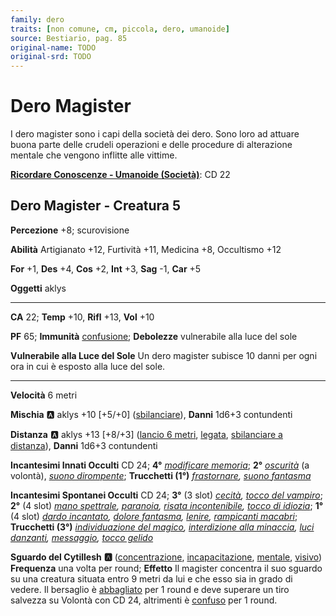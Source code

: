 ```yaml
---
family: dero
traits: [non comune, cm, piccola, dero, umanoide]
source: Bestiario, pag. 85
original-name: TODO
original-srd: TODO
---
```


# Dero Magister

I dero magister sono i capi della società dei dero. Sono loro ad attuare buona parte delle crudeli operazioni e delle procedure di alterazione mentale che vengono inflitte alle vittime.

**[Ricordare Conoscenze - Umanoide (Società)](/azioni/ricordare-conoscenze)**: CD 22

## Dero Magister - Creatura 5

**Percezione** +8; scurovisione

**Abilità** Artigianato +12, Furtività +11, Medicina +8, Occultismo +12

**For** +1, **Des** +4, **Cos** +2, **Int** +3, **Sag** -1, **Car** +5

**Oggetti** aklys

***

**CA** 22; **Temp** +10, **Rifl** +13, **Vol** +10

**PF** 65; **Immunità** [confusione](/condizioni/confuso); **Debolezze** vulnerabile alla luce del sole

**Vulnerabile alla Luce del Sole** Un dero magister subisce 10 danni per ogni ora in cui è esposto alla luce del sole.

***

**Velocità** 6 metri

**Mischia** :a: aklys +10 \[+5/+0] ([sbilanciare](/tratti/sbilanciare)), **Danni** 1d6+3 contundenti

**Distanza** :a: aklys +13 \[+8/+3] ([lancio 6 metri](/tratti/lancio), [legata](/tratti/legata), [sbilanciare a distanza](/tratti/sbilanciare-a-distanza)), **Danni** 1d6+3 contundenti

**Incantesimi Innati Occulti** CD 24; **4°** *[modificare memoria](/incantesimi/modificare-memoria)*; **2°** *[oscurità](/incantesimi/oscurita)* (a volontà), *[suono dirompente](/incantesimi/suono-dirompente)*; **Trucchetti (1°)** *[frastornare](/incantesimi/frastornare), [suono fantasma](/incantesimi/suono-fantasma)*

**Incantesimi Spontanei Occulti** CD 24; **3°** (3 slot) *[cecità](/incantesimi/cecita), [tocco del vampiro](/incantesimi/tocco-del-vampiro)*; **2°** (4 slot) *[mano spettrale](/incantesimi/mano-spettrale), [paranoia](/incantesimi/paranoia), [risata incontenibile](/incantesimi/risata-incontenibile), [tocco di idiozia](/incantesimi/tocco-di-idiozia)*; **1°** (4 slot) *[dardo incantato](/incantesimi/dardo-incantato), [dolore fantasma](/incantesimi/dolore-fantasma), [lenire](/incantesimi/lenire), [rampicanti macabri](/incantesimi/rampicanti-macabri)*; **Trucchetti (3°)** *[individuazione del magico](/incantesimi/individuazione-del-magico), [interdizione alla minaccia](/incantesimi/interdizione-alla-minaccia), [luci danzanti](/incantesimi/luci-danzanti), [messaggio](/incantesimi/messaggio), [tocco gelido](/incantesimi/tocco-gelido)*

**Sguardo del Cytillesh** **:a:** ([concentrazione](/tratti/concentrazione), [incapacitazione](/tratti/incapacitazione), [mentale](/tratti/mentale), [visivo](/tratti/visivo)) **Frequenza** una volta per round; **Effetto** Il magister concentra il suo sguardo su una creatura situata entro 9 metri da lui e che esso sia in grado di vedere. Il bersaglio è [abbagliato](/condizioni/abbagliato) per 1 round e deve superare un tiro salvezza su Volontà con CD 24, altrimenti è [confuso](/condizioni/confuso) per 1 round.

